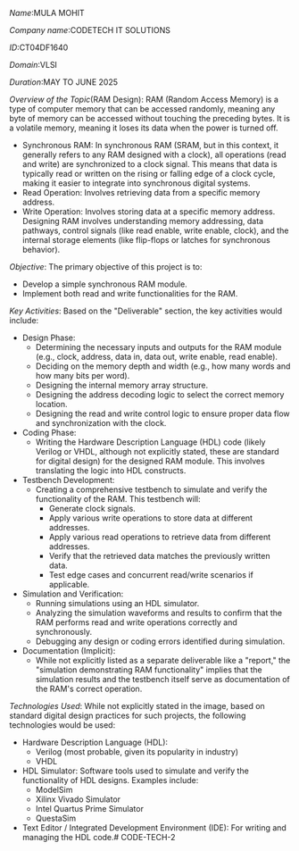 *Name*:MULA MOHIT

*Company name*:CODETECH IT SOLUTIONS

*ID*:CT04DF1640

*Domain*:VLSI

*Duration*:MAY TO JUNE 2025

*Overview of the Topic*(RAM Design):
RAM (Random Access Memory) is a type of computer memory that can be accessed randomly, meaning any byte of memory can be accessed without touching the preceding bytes. It is a volatile memory, meaning it loses its data when the power is turned off.
 * Synchronous RAM: In synchronous RAM (SRAM, but in this context, it generally refers to any RAM designed with a clock), all operations (read and write) are synchronized to a clock signal. This means that data is typically read or written on the rising or falling edge of a clock cycle, making it easier to integrate into synchronous digital systems.
 * Read Operation: Involves retrieving data from a specific memory address.
 * Write Operation: Involves storing data at a specific memory address.
Designing RAM involves understanding memory addressing, data pathways, control signals (like read enable, write enable, clock), and the internal storage elements (like flip-flops or latches for synchronous behavior).

*Objective*:
The primary objective of this project is to:
 * Develop a simple synchronous RAM module.
 * Implement both read and write functionalities for the RAM.
   
*Key Activities*:
Based on the "Deliverable" section, the key activities would include:
 * Design Phase:
   * Determining the necessary inputs and outputs for the RAM module (e.g., clock, address, data in, data out, write enable, read enable).
   * Deciding on the memory depth and width (e.g., how many words and how many bits per word).
   * Designing the internal memory array structure.
   * Designing the address decoding logic to select the correct memory location.
   * Designing the read and write control logic to ensure proper data flow and synchronization with the clock.
 * Coding Phase:
   * Writing the Hardware Description Language (HDL) code (likely Verilog or VHDL, although not explicitly stated, these are standard for digital design) for the designed RAM module. This involves translating the logic into HDL constructs.
 * Testbench Development:
   * Creating a comprehensive testbench to simulate and verify the functionality of the RAM. This testbench will:
     * Generate clock signals.
     * Apply various write operations to store data at different addresses.
     * Apply various read operations to retrieve data from different addresses.
     * Verify that the retrieved data matches the previously written data.
     * Test edge cases and concurrent read/write scenarios if applicable.
* Simulation and Verification:
     * Running simulations using an HDL simulator.
     * Analyzing the simulation waveforms and results to confirm that the RAM performs read and write operations correctly and synchronously.
    * Debugging any design or coding errors identified during simulation.
* Documentation (Implicit):
    * While not explicitly listed as a separate deliverable like a "report," the "simulation demonstrating RAM functionality" implies that the simulation results and the testbench itself serve as documentation of the RAM's correct operation.
      
*Technologies Used*:
While not explicitly stated in the image, based on standard digital design practices for such projects, the following technologies would be used:
 * Hardware Description Language (HDL):
   * Verilog (most probable, given its popularity in industry)
   * VHDL
 * HDL Simulator: Software tools used to simulate and verify the functionality of HDL designs. Examples include:
   * ModelSim
   * Xilinx Vivado Simulator
   * Intel Quartus Prime Simulator
   * QuestaSim
 * Text Editor / Integrated Development Environment (IDE): For writing and managing the HDL code.# CODE-TECH-2
